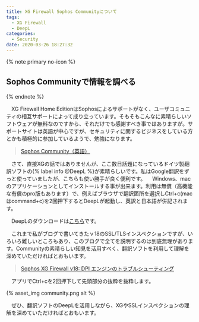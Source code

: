 ```yaml
---
title: XG Firewall Sophos Communityについて
tags:
  - XG Firewall
  - DeepL
categories:
  - Security
date: 2020-03-26 18:27:32
---
```



{% note primary no-icon %}

## Sophos Communityで情報を調べる

{% endnote %}

　XG Firewall Home EditionはSophosによるサポートがなく、ユーザコミュニティの相互サポートによって成り立っています。そもそもこんなに素晴らしいソフトウェアが無料なのですから、それだけでも感謝すべき事ではありますが。サポートサイトは英語が中心ですが、セキュリティに関するビジネスをしている方とかも積極的に参加しているようで、勉強になります。

> [Sophos Community（英語）](https://community.sophos.com/)
<!-- more -->
　さて、直接XGの話ではありませんが、ここ数日話題になっているドイツ製翻訳ソフトの{% label info @DeepL %}が素晴らしいです。私はGoogle翻訳をずっと使っていましたが、こちらも使い勝手が良く便利です。
　Windows、macのアプリケーションとしてインストールする事が出来ます。利用は無償（高機能な有償のpro版もあります）で、例えばブラウザで翻訳箇所を選択しCtrl+c(macはcommand+c)を2回押下するとDeepLが起動し、英訳と日本語が併記されます。

　DeepLのダウンロードは[こちら](https://www.deepl.com/app)です。

　これまで私がブログで書いてきたｖ18のSSL/TLSインスペクションですが、いろいろ難しいところもあり、このブログで全てを説明するのは到底無理があります。Communityの素晴らしい知見を活用すべく、翻訳ソフトを利用して理解を深めていただければとおもいます。
> [Sophos XG Firewall v18: DPI エンジンのトラブルシューティング](https://community.sophos.com/products/xg-firewall/f/recommended-reads/118753/sophos-xg-firewall-v18-troubleshooting-problems-with-the-dpi-engine)

　アプリでCtrl+cを2回押下して先頭部分の抜粋を抜粋します。

{% asset_img community.png alt %}

　ぜひ、翻訳ソフトのDeepLを活用しながら、XGやSSLインスペクションの理解を深めていただければとおもいます。
